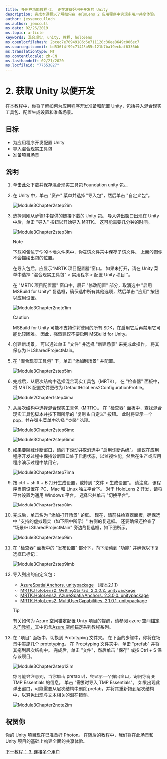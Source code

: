 ```yaml
---
title: 多用户功能教程-2。 正在准备好用于开发的 Unity
description: 完成本课程以了解如何在 HoloLens 2 应用程序中实现多用户共享体验。
author: jessemcculloch
ms.author: jemccull
ms.date: 02/26/2019
ms.topic: article
keywords: 混合现实, unity, 教程, hololens
ms.openlocfilehash: 2bcec7e70949186c6e711120c36ee8649c006ec7
ms.sourcegitcommit: bd536f4f99c71418b55c121b7ba19ecbaf6336bb
ms.translationtype: MT
ms.contentlocale: zh-CN
ms.lasthandoff: 02/21/2020
ms.locfileid: "77553827"
---
```

# <a name="2-getting-unity-ready-for-development"></a>2. 获取 Unity 以便开发

在本教程中，你将了解如何为应用程序开发准备和配置 Unity，包括导入混合现实工具包、配置生成设置和准备场景。

## <a name="objectives"></a>目标

* 为应用程序开发配置 Unity
* 导入混合现实工具包
* 准备项目场景

## <a name="instructions"></a>说明

1. 单击此处下载并保存混合现实工具包 Foundation unity 包[。](https://github.com/microsoft/MixedRealityToolkit-Unity/releases/download/v2.3.0/Microsoft.MixedReality.Toolkit.Unity.Foundation.2.3.0.unitypackage)

2. 在 Unity 中，单击 "资产" 菜单并选择 "导入包"，然后单击 "自定义包"。

    ![Module3Chapter2step2im](images/module3chapter2step2im.PNG)

3. 选择刚刚从步骤1中提供的链接下载的 Unity 包。 导入弹出窗口出现在 Unity 中后，单击 "导入" 按钮以开始导入 MRTK。 这可能需要几分钟的时间。

    ![Module3Chapter2step3im](images/module3chapter2step3im.PNG)

    >[!NOTE]
    >下载的包位于你的本地文件夹中，你在该文件夹中保存了该文件。 上面的图像不会描绘出包的位置。

    在导入包后，应显示“MRTK 项目配置器”窗口。 如果未打开，请在 Unity 菜单中选择 "混合现实工具包" > 实用程序 > 配置 Unity 项目 "。

    在 "MRTK 项目配置器" 窗口中，展开 "修改配置" 部分，取消选中 "启用 MSBuild for Unity" 复选框，确保选中所有其他选项，然后单击 "应用" 按钮以应用设置。

    ![Module3Chapter2note1im](images/module3chapter2note1im-missing01.png)

    > [!CAUTION]
    > MSBuild for Unity 可能不支持你将使用的所有 SDK，在启用它后再禁用它可能比较困难。 因此，强烈建议不要启用 MSBuild for Unity。
    
4. 创建新场景。 可以通过单击 "文件" 并选择 "新建场景" 来完成此操作。 将其保存为 HLSharedProjectMain。

5. 在 "混合现实工具包" 下，单击 "添加到场景" 并配置。

    ![Module3Chapter2step5im](images/module3chapter2step5im.PNG)

6. 完成后，从层次结构中选择混合现实工具包（MRTK）。 在 "检查器" 面板中，将 MRTK 配置文件更改为 DefaultHoloLens2ConfigurationProfile。

    ![Module2Chapter1step4ima](images/Module2Chapter1step4ima-missing01.png)

7. 从层次结构中选择混合现实工具包（MRTK）。 在 "检查器" 面板中，查找混合现实工具包脚本并按下图所示的 "复制 & 自定义" 按钮。  此时将显示一个 pop，并在弹出菜单中选择 "克隆" 选项。

    ![Module3Chapter2step6imc](images/module3chapter2step6imc.PNG)

    ![Module3Chapter2step6imd](images/module3chapter2step6imd.PNG)

8. 如果要隐藏诊断窗口，请向下滚动并取消选中 "启用诊断系统"。 建议在应用程序开发过程中保持诊断窗口处于启用状态，以监视性能，然后在生产或应用程序演示过程中禁用它。 

    ![Module3Chapter2step7ima](images/module3chapter2step7ima.PNG)

9. 按 ctrl + shift + B 打开生成设置，或转到 "文件 > 生成设置"。 请注意，该程序当前设置在 PC、Mac 和 Linux 独立平台下。 对于 HoloLens 2 开发，请将平台设置为通用 Windows 平台。 选择它并单击 "切换平台"。

    ![Module3Chapter2step8im](images/module3chapter2step8im.PNG)

10. 完成后，单击名为 "添加打开场景" 的框。 现在，请前往检查器面板，确保选中 "支持的虚拟现实（如下图中所示）" 右侧的复选框。 还要确保还检查了 "场景/HLSharedProjectMain" 旁边的复选框，如下图所示。

    ![Module3Chapter2step9im](images/module3chapter2step9im.PNG)

11. 在 "检查器" 面板中的 "发布设置" 部分下，向下滚动到 "功能" 并确保以下复选框已标记：

    ![Module3Chapter2step9imb](images/module3chapter2step9imb.PNG)

12. 导入列出的自定义包：

    * [AzureSpatialAnchors. unitypackage](https://github.com/Azure/azure-spatial-anchors-samples/releases/download/v2.1.1/AzureSpatialAnchors.unitypackage) （版本2.1.1）
    * [MRTK.HoloLens2. GettingStarted. 2.3.0.2. unitypackage](https://github.com/microsoft/MixedRealityLearning/releases/download/getting-started-v2.3.0.2/MRTK.HoloLens2.Unity.Tutorials.Assets.GettingStarted.2.3.0.2.unitypackage)
    * [MRTK.HoloLens2. AzureSpatialAnchors. 2.3.0.0. unitypackage](https://github.com/microsoft/MixedRealityLearning/releases/download/azure-spatial-anchors-v2.3.0.0/MRTK.HoloLens2.Unity.Tutorials.Assets.AzureSpatialAnchors.2.3.0.0.unitypackage)
    * [MRTK.HoloLens2. MultiUserCapabilities. 2.1.0.1. unitypackage](https://github.com/microsoft/MixedRealityLearning/releases/download/multi-user-capabilities-v2.1.0.1/MRTK.HoloLens2.Unity.Tutorials.Assets.MultiUserCapabilities.2.1.0.1.unitypackage)

    >[!TIP]
    >有关如何为 Azure 空间锚定配置 Unity 项目的提醒，请参阅 azure 空间[锚定入门教程，](https://docs.microsoft.com/windows/mixed-reality/mrlearning-asa-ch1)其中包含[Azure 空间锚定](https://docs.microsoft.com/windows/mixed-reality/mrlearning-asa-ch1)系列教程系列。


13. 在 "项目" 面板中，切换到 Prototyping 文件夹。 在下面的步骤中，你将在场景中实施几个 prototyping。 在 Prototyping 文件夹中，单击 "prefab" 并将其拖到层次结构中。 完成后，单击 "文件"，然后单击 "保存" 或按 Ctrl + S 保存该项目。

    ![Module3Chapter2step12im](images/module3chapter2step12im.PNG)

    你可能会注意到，当你单击 prefab 时，会显示一个弹出窗口，询问你有关 TMP Essentials 的信息。 单击 "需要时导入 TMP Essentials"。 如果出现此弹出窗口，可能需要从层次结构中删除 prefab，并将其重新拖到层次结构中，以避免出现与文本相关的潜在错误。

    ![Module3Chapter2note2im](images/module3chapter2note2im.PNG)

## <a name="congratulations"></a>祝贺你

你的 Unity 项目现在已准备好 Photon。 在随后的教程中，我们将在此场景和 Unity 项目的基础上构建全面的共享体验。

[下一教程： 3. 连接多个用户](mrlearning-sharing(photon)-ch3.md)
